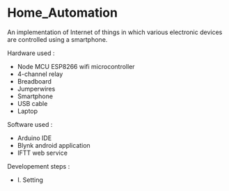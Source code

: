 # Home_Automation

An implementation of Internet of things in which various electronic devices are controlled using a smartphone.

Hardware used :
- Node MCU ESP8266 wifi microcontroller
- 4-channel relay
- Breadboard
- Jumperwires
- Smartphone
- USB cable
- Laptop

Software used :
- Arduino IDE
- Blynk android application
- IFTT web service

Developement steps :

* I. Setting
